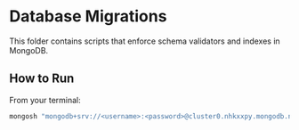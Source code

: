 # Database Migrations

This folder contains scripts that enforce schema validators and indexes in MongoDB.

## How to Run

From your terminal:

```bash
mongosh "mongodb+srv://<username>:<password>@cluster0.nhkxxpy.mongodb.net/usf_fall_2025" db/migrations/001_setup_canvas_events.js
